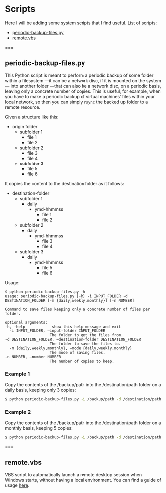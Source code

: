 # Scripts
Here I will be adding some system scripts that I find useful. List of scripts:
- [periodic-backup-files.py](#periodic-backup-filespy)
- [remote.vbs](#remotevbs)

===
## periodic-backup-files.py

This Python script is meant to perform a periodic backup of some folder within a filesystem —it can be a network disc, if it is mounted on the system— into another folder —that can also be a network disc, on a periodic basis, leaving only a concrete number of copies. This is useful, for example, when you have to make a periodic backup of virtual machines’ files within your local network, so then you can simply `rsync` the backed up folder to a remote resource.

Given a structure like this:
- origin folder
	- subfolder 1
		- file 1
		- file 2
	- subfolder 2
		- file 3
		- file 4
	- subfolder 3
		- file 5
		- file 6

It copies the content to the destination folder as it follows:
- destination-folder
	- subfolder 1
		- daily
			- ymd-hhmmss
				- file 1
				- file 2
	- subfolder 2
		- daily
			- ymd-hhmmss
				- file 3
				- file 4
	- subfolder 3
		- daily
			- ymd-hhmmss
				- file 5
				- file 6

Usage:

	$ python periodic-backup-files.py -h
	usage: periodic-backup-files.py [-h] -i INPUT_FOLDER -d DESTINATION_FOLDER [-m {daily,weekly,monthly}] [-n NUMBER]

	Command to save files keeping only a concrete number of files per folder.

	optional arguments:
  	-h, —help            show this help message and exit
	  -i INPUT_FOLDER, —input-folder INPUT_FOLDER
                        The folder to get the files from.
  	-d DESTINATION_FOLDER, —destination-folder DESTINATION_FOLDER
                        The folder to save the files to.
	  -m {daily,weekly,monthly}, —mode {daily,weekly,monthly}
                        The mode of saving files.
  	-n NUMBER, —number NUMBER
                        The number of copies to keep.

### Example 1

Copy the contents of the /backup/path into the /destination/path folder on a daily basis, keeping only 3 copies:
```bash
$ python periodic-backup-files.py -i /backup/path -d /destination/path
```

### Example 2

Copy the contents of the /backup/path into the /destination/path folder on a monthly basis, keeping 5 copies:
```bash
$ python periodic-backup-files.py -i /backup/path -d /destination/path -m monthly -n 5
```
===
## remote.vbs

VBS script to automatically launch a remote desktop session when Windows starts, without having a local environment. You can find a guide of usage [here](http://rubenrubiob.tumblr.com/post/130339924491/windows-xp-start-remote-desktop-on-boot).
